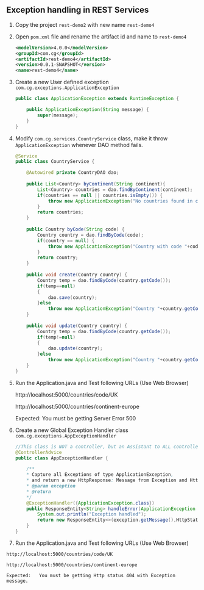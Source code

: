 ## Exception handling in REST Services

1.  Copy the project `rest-demo2` with new name `rest-demo4`

2.  Open `pom.xml` file and rename the artifact id and name to `rest-demo4`

    ```xml
    <modelVersion>4.0.0</modelVersion>
    <groupId>com.cg</groupId>
    <artifactId>rest-demo4</artifactId>
    <version>0.0.1-SNAPSHOT</version>
    <name>rest-demo4</name>
    ```

3.  Create a new User defined exception `com.cg.exceptions.ApplicationException`

    ```java
    public class ApplicationException extends RuntimeException {
	
        public ApplicationException(String message) {
            super(message);
        }
    }
    ```

4.  Modify `com.cg.services.CountryService` class, make it throw `ApplicationException` whenever DAO method fails.

    ```java
    @Service
    public class CountryService {

        @Autowired private CountryDAO dao;
        
        public List<Country> byContinent(String continent){
            List<Country> countries = dao.findByContinent(continent);
            if(countries == null || countries.isEmpty()) {
                throw new ApplicationException("No countries found in continent "+continent);
            }
            return countries; 
        }
        
        public Country byCode(String code) {
            Country country = dao.findByCode(code);
            if(country == null) {
                throw new ApplicationException("Country with code "+code+" did not exists!");
            }
            return country;
        }
        
        public void create(Country country) {
            Country temp = dao.findByCode(country.getCode());
            if(temp==null)
            {
                dao.save(country);
            }else
                throw new ApplicationException("Country "+country.getCode()+ " already exists!");
        }
        
        public void update(Country country) {
            Country temp = dao.findByCode(country.getCode());
            if(temp!=null)
            {
                dao.update(country);
            }else
                throw new ApplicationException("Country "+country.getCode()+" didn't exists!");
        }
    }
    ```
5.  Run the Application.java and Test following URLs (Use Web Browser)

    http://localhost:5000/countries/code/UK

    http://localhost:5000/countries/continent-europe

    Expected:   You must be getting Server Error 500

6.  Create a new Global Exception Handler class `com.cg.exceptions.AppExceptionHandler`

    ```java
    //This class is NOT a controller, but an Assistant to ALL controller within Application
    @ControllerAdvice 
    public class AppExceptionHandler {

        /** 
        * Capture all Exceptions of type ApplicationException,
        * and return a new HttpResponse: Message from Exception and Http Status CODE 404
        * @param exception
        * @return
        */
        @ExceptionHandler({ApplicationException.class})
        public ResponseEntity<String> handleError(ApplicationException exception){
            System.out.println("Exception handled");
            return new ResponseEntity<>(exception.getMessage(),HttpStatus.NOT_FOUND);
        }
    }
    ```

7.   Run the Application.java and Test following URLs (Use Web Browser)

    http://localhost:5000/countries/code/UK

    http://localhost:5000/countries/continent-europe

    Expected:   You must be getting Http status 404 with Exception message.
